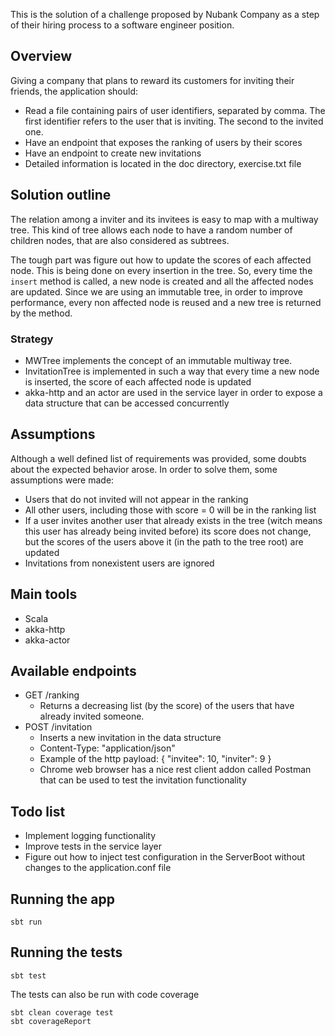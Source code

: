 This is the solution of a challenge proposed by Nubank Company as a step of their hiring process to a software engineer position.

## Overview

Giving a company that plans to reward its customers for inviting their friends, the application should:

* Read a file containing pairs of user identifiers, separated by comma. The first identifier refers to the user that is inviting. The second to the invited one.
* Have an endpoint that exposes the ranking of users by their scores
* Have an endpoint to create new invitations
* Detailed information is located in the doc directory, exercise.txt file

## Solution outline
The relation among a inviter and its invitees is easy to map with a multiway tree. This kind of tree allows each node to have a random number of children nodes, that are also considered as subtrees.

The tough part was figure out how to update the scores of each affected node. This is being done on every insertion in the tree. So, every time the ``insert`` method is called, a new node is created and all the affected nodes are updated. Since we are using an immutable tree, in order to improve performance, every non affected node is reused and a new tree is returned by the method.

### Strategy

* MWTree implements the concept of an immutable multiway tree.
* InvitationTree is implemented in such a way that every time a new node is inserted, the score of each affected node is updated
* akka-http and an actor are used in the service layer in order to expose a data structure that can be accessed concurrently 

## Assumptions
Although a well defined list of requirements was provided, some doubts about the expected behavior arose. In order to solve them, some assumptions were made:

* Users that do not invited will not appear in the ranking
* All other users, including those with score = 0 will be in the ranking list
* If a user invites another user that already exists in the tree (witch means this user has already being invited before) its score does not change, but the scores of the users above it (in the path to the tree root) are updated
* Invitations from nonexistent users are ignored

## Main tools

* Scala
* akka-http
* akka-actor

## Available endpoints

* GET /ranking
    * Returns a decreasing list (by the score) of the users that have already invited someone.
* POST /invitation
    * Inserts a new invitation in the data structure
    * Content-Type: "application/json"
    * Example of the http payload: { "invitee": 10, "inviter": 9 }
    * Chrome web browser has a nice rest client addon called Postman that can be used to test the invitation functionality

## Todo list
* Implement logging functionality
* Improve tests in the service layer
* Figure out how to inject test configuration in the ServerBoot without changes to the application.conf file 

## Running the app

    sbt run

## Running the tests

    sbt test
    
The tests can also be run with code coverage

    sbt clean coverage test
    sbt coverageReport
